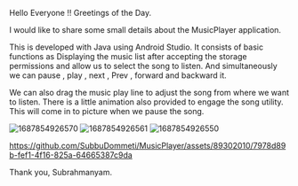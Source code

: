Hello Everyone !! 
Greetings of the Day.

I would like to share some small details about the MusicPlayer  application.

This is developed with Java using Android Studio. It consists of basic functions as Displaying the music list after accepting the storage permissions and allow us to select the song  to listen. And simultaneously we can pause , play , next , Prev , forward and backward it.


We can also drag the music play line to adjust the song from where we want to listen. There is a little animation also provided to engage the song utility. This will come in to picture when we pause the song.

![1687854926570](https://github.com/SubbuDommeti/MusicPlayer/assets/89302010/7340db1d-68ac-41d2-bd0f-39d32cfc9788)
![1687854926561](https://github.com/SubbuDommeti/MusicPlayer/assets/89302010/68251f9e-9897-4da6-b809-18504cac0308)
![1687854926550](https://github.com/SubbuDommeti/MusicPlayer/assets/89302010/702bd3cb-1fc5-4a29-9f40-d2a89f6dac95)


https://github.com/SubbuDommeti/MusicPlayer/assets/89302010/7978d89b-fef1-4f16-825a-64665387c9da


Thank you,
Subrahmanyam.






